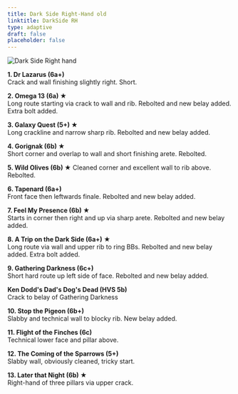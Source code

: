```yaml
---
title: Dark Side Right-Hand old
linktitle: DarkSide RH
type: adaptive
draft: false
placeholder: false
---
```


![Dark Side Right hand](https://sportclimbs.uk/img/peak/buxton/hh-dark-side-rh.jpg "Dark Side Right Hand")

**1. Dr Lazarus (6a+)**  
Crack and wall finishing slightly right. Short.

**2. Omega 13 (6a) &starf;**  
Long route starting via crack to wall and rib. Rebolted and new belay added. Extra bolt added.

**3. Galaxy Quest (5+) &starf;**  
Long crackline and narrow sharp rib. Rebolted and new belay added. 

**4. Gorignak (6b) &starf;**  
Short corner and overlap to wall and short finishing arete. Rebolted. 

**5. Wild Olives (6b) &starf;** Cleaned corner and excellent wall to rib above. Rebolted. 

**6. Tapenard (6a+)**  
Front face then leftwards finale. Rebolted and new belay added. 

**7. Feel My Presence (6b) &starf;**  
Starts in corner then right and up via sharp arete. Rebolted and new belay added.

**8. A Trip on the Dark Side (6a+) &starf;**  
Long route via wall and upper rib to ring BBs. Rebolted and new belay added. Extra bolt added.

**9. Gathering Darkness (6c+)**  
Short hard route up left side of face. Rebolted and new belay added.

**Ken Dodd's Dad's Dog's Dead (HVS 5b)**  
Crack to belay of Gathering Darkness

**10. Stop the Pigeon (6b+)**  
Slabby and technical wall to blocky rib. New belay added.

**11. Flight of the Finches (6c)**  
Technical lower face and pillar above.

**12. The Coming of the Sparrows (5+)**  
Slabby wall, obviously cleaned, tricky start.

**13. Later that Night (6b) &starf;**  
Right-hand of three pillars via upper crack.


